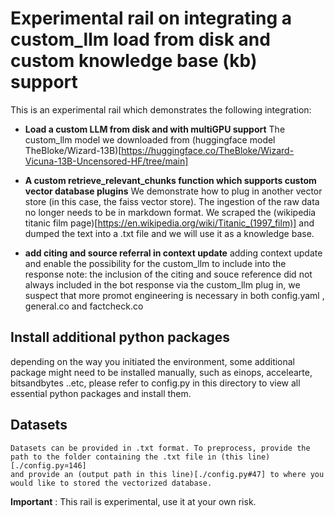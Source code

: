 # Experimental rail on integrating a custom_llm load from disk and custom knowledge base (kb) support

This is an experimental rail which demonstrates the following integration:

- **Load a custom LLM from disk and with multiGPU support**
 The custom_llm model we downloaded from (huggingface model TheBloke/Wizard-13B)[https://huggingface.co/TheBloke/Wizard-Vicuna-13B-Uncensored-HF/tree/main]

- **A custom retrieve_relevant_chunks function which supports custom vector database plugins**
 We demonstrate how to plug in another vector store (in this case, the faiss vector store).
 The ingestion of the raw data no longer needs to be in markdown format. We scraped the (wikipedia titanic film page)[https://en.wikipedia.org/wiki/Titanic_(1997_film)] and dumped the text into a .txt file and we will use it as a knowledge base.

- **add citing and source referral in context update**
 adding context update and enable the possibility for the custom_llm to include into the response
 note: the inclusion of the citing and souce reference did not always included in the bot response via the custom_llm plug in, 
 we suspect that more promot engineering is necessary in both config.yaml , general.co and factcheck.co

## Install additional python packages
 depending on the way you initiated the environment, some additional package might need to be installed manually, such as einops, accelearte, bitsandbytes ..etc, please refer to config.py in this directory to view all essential python packages and install them.

## Datasets
    Datasets can be provided in .txt format. To preprocess, provide the path to the folder containing the .txt file in (this line) [./config.py¤146]
    and provide an (output path in this line)[./config.py#47] to where you would like to stored the vectorized database.
    
**Important** : This rail is experimental, use it at your own risk.